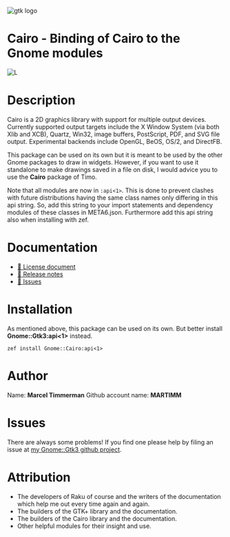 ![gtk logo][logo]

# Cairo - Binding of Cairo to the Gnome modules

![L][license-svg]

[license-svg]: http://martimm.github.io/label/License-label.svg
[licence-lnk]: http://www.perlfoundation.org/artistic_license_2_0

# Description

Cairo is a 2D graphics library with support for multiple output devices. Currently supported output targets include the X Window System (via both Xlib and XCB), Quartz, Win32, image buffers, PostScript, PDF, and SVG file output. Experimental backends include OpenGL, BeOS, OS/2, and DirectFB.

This package can be used on its own but it is meant to be used by the other Gnome packages to draw in widgets. However, if you want to use it standalone to make drawings saved in a file on disk, I would advice you to use the **Cairo** package of Timo.

Note that all modules are now in `:api<1>`. This is done to prevent clashes with future distributions having the same class names only differing in this api string. So, add this string to your import statements and dependency modules of these classes in META6.json. Furthermore add this api string also when installing with zef.

# Documentation
<!--
* [ 🔗 Website](https://martimm.github.io/gnome-gtk3/content-docs/reference-cairo.html)
-->
* [ 🔗 License document][licence-lnk]
* [ 🔗 Release notes][changes]
* [ 🔗 Issues](https://github.com/MARTIMM/gnome-gtk3/issues)

# Installation
As mentioned above, this package can be used on its own. But better install **Gnome::Gtk3:api<1>** instead.

`zef install Gnome::Cairo:api<1>`


# Author

Name: **Marcel Timmerman**
Github account name: **MARTIMM**

# Issues

There are always some problems! If you find one please help by filing an issue at [my Gnome::Gtk3 github project][issues].

# Attribution
* The developers of Raku of course and the writers of the documentation which help me out every time again and again.
* The builders of the GTK+ library and the documentation.
* The builders of the Cairo library and the documentation.
* Other helpful modules for their insight and use.

[//]: # (---- [refs] ----------------------------------------------------------)
[changes]: https://github.com/MARTIMM/perl6-gnome-gobject/blob/master/CHANGES.md
[logo]: https://martimm.github.io/perl6-gnome-gtk3/content-docs/images/gtk-perl6.png
[issues]: https://github.com/MARTIMM/perl6-gnome-gtk3/issues
